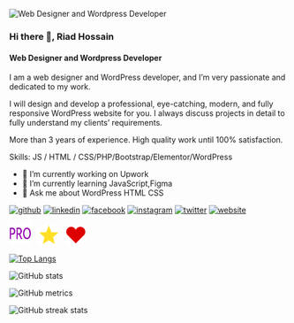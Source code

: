 ![Web Designer and Wordpress Developer](https://media.licdn.com/dms/image/D5616AQHUzalrFb7fTQ/profile-displaybackgroundimage-shrink_350_1400/0/1673772248612?e=1706745600&v=beta&t=1xPANdtooEQZ4BwlM34A9Vv_fIXcXSLPCvhHEXU_ZV0) 

### Hi there 👋, Riad Hossain
#### Web Designer and Wordpress Developer

I am a web designer and WordPress developer, and I’m very passionate and dedicated to my work.

I will design and develop a professional, eye-catching, modern, and fully responsive WordPress website for you. I always discuss projects in detail to fully understand my clients’ requirements.

More than 3 years of experience.
High quality work until 100% satisfaction.

Skills: JS / HTML / CSS/PHP/Bootstrap/Elementor/WordPress

- 🔭 I’m currently working on Upwork 
- 🌱 I’m currently learning JavaScript,Figma  
- 💬 Ask me about WordPress HTML CSS 


[<img src='https://cdn.jsdelivr.net/npm/simple-icons@3.0.1/icons/github.svg' alt='github' height='40'>](https://github.com/RHSRiad)  [<img src='https://cdn.jsdelivr.net/npm/simple-icons@3.0.1/icons/linkedin.svg' alt='linkedin' height='40'>](https://www.linkedin.com/in/riad-hossain-a395b8103/)  [<img src='https://cdn.jsdelivr.net/npm/simple-icons@3.0.1/icons/facebook.svg' alt='facebook' height='40'>](https://www.facebook.com/RHS.RIAD)  [<img src='https://cdn.jsdelivr.net/npm/simple-icons@3.0.1/icons/instagram.svg' alt='instagram' height='40'>](https://www.instagram.com/riad_hossain_shabbir/)  [<img src='https://cdn.jsdelivr.net/npm/simple-icons@3.0.1/icons/twitter.svg' alt='twitter' height='40'>](https://twitter.com/riadBME)  [<img src='https://cdn.jsdelivr.net/npm/simple-icons@3.0.1/icons/icloud.svg' alt='website' height='40'>](riadhossain.xyz)  

<a href='https://github.com/pricing'><img src='https://raw.githubusercontent.com/acervenky/animated-github-badges/master/assets/pro.gif' width='40' height='40'></a> <a href='https://stars.github.com/'><img src='https://raw.githubusercontent.com/acervenky/animated-github-badges/master/assets/starbadge.gif' width='35' height='35'></a> <a href='https://docs.github.com/en/github/supporting-the-open-source-community-with-github-sponsors'><img src='https://raw.githubusercontent.com/acervenky/animated-github-badges/master/assets/sponsorbadge.gif' width='35' height='35'></a> 

[![Top Langs](https://github-readme-stats.vercel.app/api/top-langs/?username=RHSRiad)](https://github.com/anuraghazra/github-readme-stats)

![GitHub stats](https://github-readme-stats.vercel.app/api?username=RHSRiad&show_icons=true)  

![GitHub metrics](https://metrics.lecoq.io/RHSRiad)  

![GitHub streak stats](https://streak-stats.demolab.com/?user=RHSRiad)  

